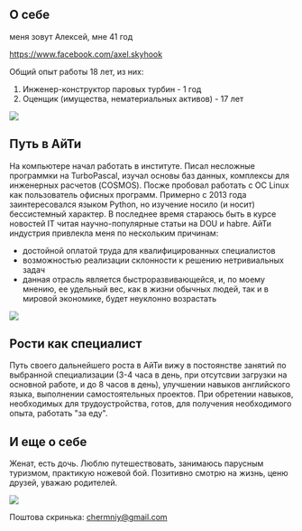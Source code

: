 ## **О себе**

меня зовут Алексей, мне 41 год

<https://www.facebook.com/axel.skyhook>

Общий опыт работы 18 лет, из них:
1. Инженер-конструктор паровых турбин - 1 год
2. Оценщик (имущества, нематериальных активов) - 17 лет

![](https://scontent-waw1-1.xx.fbcdn.net/v/t1.0-1/c60.0.240.240/p240x240/10401980_659873720757422_939106110886814458_n.jpg?oh=bcf552497ba4840030d52cfc05cb2bc9&oe=59DF8C11)

## Путь в АйТи 

На компьютере начал работать в институте. Писал несложные программки на TurboPascal, изучал основы баз данных,
комплексы для инженерных расчетов (COSMOS).
Посже пробовал работать с ОС Linux как пользователь офисных программ.
Примерно с 2013 года заинтересовался языком Python, но изучение носило (и носит) бессистемный характер.
В последнее время стараюсь быть в курсе новостей IT читая научно-популярные статьи на DOU и habre.
АйТи индустрия привлекла меня по нескольким причинам:
* достойной оплатой труда для квалифицированных специалистов
* возможностью реализации склонности к решению нетривиальных задач
* данная отрасль является быстроразвивающейся, и, по моему мнению, ее удельный вес, как в жизни обычных людей, так и в
мировой экономике, будет неуклонно возрастать

![](http://333v.ru/uploads/c4/c4bf948c3d24978485fd2a2398d825a8.jpg)


 ## Рости как специалист
Путь своего дальнейшего роста в АйТи вижу в постоянстве занятий по выбранной специализации (3-4 часа в день, при отсутсвии загрузки на основной работе, и до 8 часов в день),
улучшении навыков английского языка, выполнении самостоятельных проектов.
При обретении навыков, необходимых для трудоустройства, готов, для получения необходимого опыта, работать "за еду".


## И еще о себе
Женат, есть дочь.
Люблю путешествовать, занимаюсь парусным туризмом, практикую ножевой бой.
Позитивно смотрю на жизнь, ценю друзей, уважаю родителей.

 ![](http://en.bcdn.biz/images/emails_source/fb6667df-177e-4f76-b578-b52aab3e7109.jpg)
 
 Поштова скринька:
 <chermniy@gmail.com>
 
 
